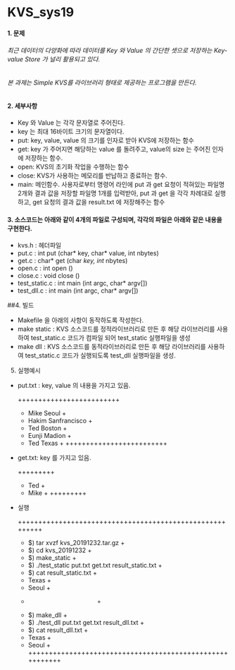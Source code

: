 # KVS_sys19

#### 1. 문제
###### 최근 데이터의 다양화에 따라 데이터를 Key 와 Value 의 간단한 셋으로 저장하는 Key-value Store 가 널리 활용되고 있다. 
###### 본 과제는 Simple KVS를 라이브러리 형태로 제공하는 프로그램을 만든다.

#### 2. 세부사항
- Key 와 Value 는 각각 문자열로 주어진다. 
- key 는 최대 16바이트 크기의 문자열이다.  
- put: key, value, value 의 크기를 인자로 받아 KVS에 저장하는 함수 
- get: key 가 주어지면 해당하는 value 를 돌려주고, value의 size 는 주어진 인자에 저장하는 함수. 
- open: KVS의 초기화 작업을 수행하는 함수 
- close: KVS가 사용하는 메모리를 반납하고 종료하는 함수. 
- main: 메인함수. 사용자로부터 명령어 라인에 put 과 get 요청이 적혀있는 파일명 2개와 결과 값을 저장할 파일명 1개를 입력받아, put 과 get 을 각각 차례대로 실행하고, get 요청의 결과 값을 result.txt 에 저장해주는 함수 

#### 3. 소스코드는 아래와 같이 4개의 파일로 구성되며, 각각의 파일은 아래와 같은 내용을 구현한다.
- kvs.h : 헤더파일 
- put.c : int put (char* key, char* value, int nbytes)
- get.c : char* get (char *key, int* nbytes)
- open.c : int open () 
- close.c : void close () 
- test_static.c : int main (int argc, char* argv[])
- test_dll.c : int main (int argc, char* argv[])

##4. 빌드

 - Makefile 을 아래의 사항이 동작하도록 작성한다. 
 - make static : KVS 소스코드를 정적라이브러리로 만든 후 해당 라이브러리를 사용하여 test_static.c 코드가 컴파일 되어 test_static 실행파일을 생성 
 - make dll : KVS 소스코드를 동적라이브러리로 만든 후 해당 라이브러리를 사용하여 test_static.c 코드가 실행되도록 test_dll 실행파일을 생성. 

5. 실행예시
 - put.txt : key, value 의 내용을 가지고 있음. 

	+++++++++++++++++++++++++
	+ Mike Seoul 		+
	+ Hakim Sanfrancisco 	+
	+ Ted Boston 		+
	+ Eunji Madion 		+
	+ Ted Texas		+
	+++++++++++++++++++++++++

 - get.txt: key 를 가지고 있음.

	+++++++++
	+ Ted 	+
	+ Mike	+
	+++++++++

 - 실행

	+++++++++++++++++++++++++++++++++++++++++++++++++++++++++
	+ $) tar xvzf kvs_20191232.tar.gz 			+
	+ $) cd kvs_20191232 					+
	+ $) make_static 					+
	+ $) ./test_static put.txt get.txt result_static.txt 	+
	+ $) cat result_static.txt 				+
	+ Texas 						+
	+ Seoul 						+
	+							+
	+ $) make_dll						+
	+ $) ./test_dll put.txt get.txt result_dll.txt 		+
	+ $) cat result_dll.txt 				+	
	+ Texas 						+
	+ Seoul 						+
	+++++++++++++++++++++++++++++++++++++++++++++++++++++++++


